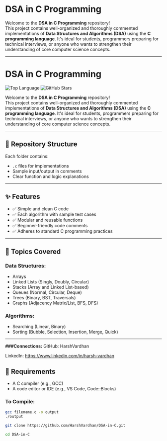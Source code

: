 # DSA in C Programming

Welcome to the **DSA in C Programming** repository!  
This project contains well-organized and thoroughly commented implementations of **Data Structures and Algorithms (DSA)** using the **C programming language**. It's ideal for students, programmers preparing for technical interviews, or anyone who wants to strengthen their understanding of core computer science concepts.

---
# DSA in C Programming

![Top Language](https://img.shields.io/github/languages/top/HarshVardhan/DSA-in-C)
![GitHub Stars](https://img.shields.io/github/stars/HarshVardhan/DSA-in-C?style=social)

Welcome to the **DSA in C Programming** repository!  
This project contains well-organized and thoroughly commented implementations of **Data Structures and Algorithms (DSA)** using the **C programming language**. It's ideal for students, programmers preparing for technical interviews, or anyone who wants to strengthen their understanding of core computer science concepts.

---


## 📁 Repository Structure


Each folder contains:
- `.c` files for implementations
- Sample input/output in comments
- Clear function and logic explanations

---

## ✨ Features

- ✅ Simple and clean C code
- ✅ Each algorithm with sample test cases
- ✅ Modular and reusable functions
- ✅ Beginner-friendly code comments
- ✅ Adheres to standard C programming practices

---

## 🧠 Topics Covered

### Data Structures:
- Arrays
- Linked Lists (Singly, Doubly, Circular)
- Stacks (Array and Linked List-based)
- Queues (Normal, Circular, Deque)
- Trees (Binary, BST, Traversals)
- Graphs (Adjacency Matrix/List, BFS, DFS)

### Algorithms:
- Searching (Linear, Binary)
- Sorting (Bubble, Selection, Insertion, Merge, Quick)

---
**###Connections:**
GitHub: HarshVardhan

LinkedIn: https://www.linkedin.com/in/harsh-vardhan

## 🔧 Requirements

- A C compiler (e.g., GCC)
- A code editor or IDE (e.g., VS Code, Code::Blocks)

### To Compile:
```bash
gcc filename.c -o output
./output

git clone https://github.com/HarshVardhan/DSA-in-C.git

cd DSA-in-C
